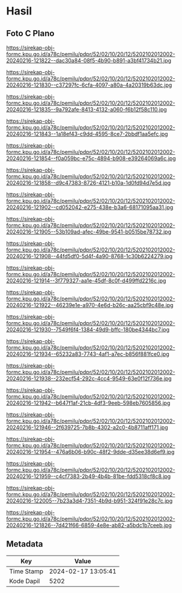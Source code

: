 # Hasil

## Foto C Plano

https://sirekap-obj-formc.kpu.go.id/a78c/pemilu/pdpr/52/02/10/20/12/5202102012002-20240216-121822--dac30a84-08f5-4b90-b891-a3bf41734b21.jpg

https://sirekap-obj-formc.kpu.go.id/a78c/pemilu/pdpr/52/02/10/20/12/5202102012002-20240216-121830--c37297fc-6cfa-4097-a80a-4a20319b63dc.jpg

https://sirekap-obj-formc.kpu.go.id/a78c/pemilu/pdpr/52/02/10/20/12/5202102012002-20240216-121835--9a792afe-8413-4132-a060-f6b12f58c110.jpg

https://sirekap-obj-formc.kpu.go.id/a78c/pemilu/pdpr/52/02/10/20/12/5202102012002-20240216-121843--1a18ef43-c9dd-4595-8ce7-2bbdf1aa5efc.jpg

https://sirekap-obj-formc.kpu.go.id/a78c/pemilu/pdpr/52/02/10/20/12/5202102012002-20240216-121854--f0a059bc-e75c-4894-b908-e39264069a6c.jpg

https://sirekap-obj-formc.kpu.go.id/a78c/pemilu/pdpr/52/02/10/20/12/5202102012002-20240216-121858--d9c47383-8726-4121-b10a-1d0fd94d7e5d.jpg

https://sirekap-obj-formc.kpu.go.id/a78c/pemilu/pdpr/52/02/10/20/12/5202102012002-20240216-121902--cd052042-e275-438e-b3a6-68171095aa31.jpg

https://sirekap-obj-formc.kpu.go.id/a78c/pemilu/pdpr/52/02/10/20/12/5202102012002-20240216-121905--53b109ad-afec-49be-9541-b0515be78732.jpg

https://sirekap-obj-formc.kpu.go.id/a78c/pemilu/pdpr/52/02/10/20/12/5202102012002-20240216-121908--44fd5df0-5d4f-4a90-8768-1c30b6224279.jpg

https://sirekap-obj-formc.kpu.go.id/a78c/pemilu/pdpr/52/02/10/20/12/5202102012002-20240216-121914--3f779327-aa1e-45df-8c0f-d499ffd2216c.jpg

https://sirekap-obj-formc.kpu.go.id/a78c/pemilu/pdpr/52/02/10/20/12/5202102012002-20240216-121922--46239e1e-a970-4e6d-b26c-aa25cbf9c48e.jpg

https://sirekap-obj-formc.kpu.go.id/a78c/pemilu/pdpr/52/02/10/20/12/5202102012002-20240216-121930--7549f6f4-1384-49d9-bffc-180be4344bc7.jpg

https://sirekap-obj-formc.kpu.go.id/a78c/pemilu/pdpr/52/02/10/20/12/5202102012002-20240216-121934--65232a83-7743-4af1-a7ec-b856f881fce0.jpg

https://sirekap-obj-formc.kpu.go.id/a78c/pemilu/pdpr/52/02/10/20/12/5202102012002-20240216-121938--232ecf54-292c-4cc4-9549-63e0f12f736e.jpg

https://sirekap-obj-formc.kpu.go.id/a78c/pemilu/pdpr/52/02/10/20/12/5202102012002-20240216-121942--b647f1af-21cb-4df3-9eeb-598eb7605856.jpg

https://sirekap-obj-formc.kpu.go.id/a78c/pemilu/pdpr/52/02/10/20/12/5202102012002-20240216-121946--2f639725-7b8b-4302-a2c0-4b8711aff171.jpg

https://sirekap-obj-formc.kpu.go.id/a78c/pemilu/pdpr/52/02/10/20/12/5202102012002-20240216-121954--476a6b06-b90c-48f2-9dde-d35ee38d6ef9.jpg

https://sirekap-obj-formc.kpu.go.id/a78c/pemilu/pdpr/52/02/10/20/12/5202102012002-20240216-121959--c4cf7383-2b49-4b4b-81be-fdd5318cf8c8.jpg

https://sirekap-obj-formc.kpu.go.id/a78c/pemilu/pdpr/52/02/10/20/12/5202102012002-20240216-122005--7b23a3d4-7351-4b9d-b951-324f91e28c7c.jpg

https://sirekap-obj-formc.kpu.go.id/a78c/pemilu/pdpr/52/02/10/20/12/5202102012002-20240216-121826--7d421f66-6859-4e8e-ab82-a5bdc1b7ceeb.jpg


## Metadata

| Key        | Value               |
| ---------- | ------------------- |
| Time Stamp | 2024-02-17 13:05:41 |
| Kode Dapil | 5202                |



